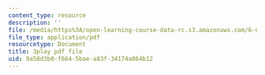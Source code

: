 ```yaml
---
content_type: resource
description: ''
file: /media/https%3A/open-learning-course-data-rc.s3.amazonaws.com/6-004-computation-structures-spring-2017/9a58d3b0f6645baea83f34174a064b12_br3mu-IK9N8.pdf
file_type: application/pdf
resourcetype: Document
title: 3play pdf file
uid: 9a58d3b0-f664-5bae-a83f-34174a064b12
---
```

